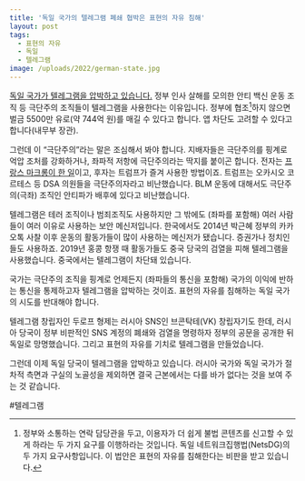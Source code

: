 ```yaml
---
title: '독일 국가의 텔레그램 폐쇄 협박은 표현의 자유 침해'
layout: post
tags: 
  - 표현의 자유
  - 독일
  - 텔레그램
image: /uploads/2022/german-state.jpg
---
```


[독일 국가가 텔레그램을 압박하고 있습니다.][1] 정부 인사 살해를 모의한 안티 백신 운동 조직 등 극단주의 조직들이 텔레그램을 사용한다는 이유입니다. 정부에 협조[^fn]하지 않으면 벌금 5500만 유로(약 744억 원)를 매길 수 있다고 합니다. 앱 차단도 고려할 수 있다고 합니다(내무부 장관).

[^fn]: 정부와 소통하는 연락 담당관을 두고, 이용자가 더 쉽게 불법 콘텐츠를 신고할 수 있게 하라는 두 가지 요구를 이행하라는 것입니다. 독일 네트워크집행법(NetsDG)의 두 가지 요구사항입니다. 이 법안은 표현의 자유를 침해한다는 비판을 받고 있습니다.

그런데 이 “극단주의”라는 말은 조심해서 봐야 합니다. 지배자들은 극단주의를 핑계로 억압 조처를 강화하거나, 좌파적 저항에 극단주의라는 딱지를 붙이곤 합니다. 전자는 [프랑스 마크롱이 한 일][2]이고, 후자는 트럼프가 즐겨 사용한 방법이죠. 트럼프는 오카시오 코르테스 등 DSA 의원들을 극단주의자라고 비난했습니다. BLM 운동에 대해서도 극단주의(극좌) 조직인 안티파가 배후에 있다고 비난했습니다.

텔레그램은 테러 조직이나 범죄조직도 사용하지만 그 밖에도 (좌파를 포함해) 여러 사람들이 여러 이유로 사용하는 보안 메신저입니다. 한국에서도 2014년 박근혜 정부의 카카오톡 사찰 이후 운동의 활동가들이 많이 사용하는 메신저가 됐습니다. 증권가나 정치인들도 사용하죠. 2019년 홍콩 항쟁 때 활동가들도 중국 당국의 검열을 피해 텔레그램을 사용했습니다. 중국에서는 텔레그램이 차단돼 있습니다.

국가는 극단주의 조직을 핑계로 언제든지 (좌파들의 통신을 포함해) 국가의 이익에 반하는 통신을 통제하고자 텔레그램을 압박하는 것이죠. 표현의 자유를 침해하는 독일 국가의 시도를 반대해야 합니다.

텔레그램 창립자인 두로프 형제는 러시아 SNS인 브콘탁테(VK) 창립자기도 한데, 러시아 당국이 정부 비판적인 SNS 계정의 폐쇄와 검열을 명령하자 정부의 공문을 공개한 뒤 독일로 망명했습니다. 그리고 표현의 자유를 기치로 텔레그램을 만들었습니다. 

그런데 이제 독일 당국이 텔레그램을 압박하고 있습니다. 러시아 국가와 독일 국가가 절차적 측면과 구실의 노골성을 제외하면 결국 근본에서는 다를 바가 없다는 것을 보여 주는 것 같습니다.

#텔레그램

[1]: https://blog.naver.com/tech-plus/222630097047
[2]: https://wspaper.org/article/24547